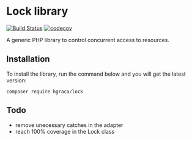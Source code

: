 # Lock library
[![Build Status](https://travis-ci.org/hgraca/php-lock.svg?branch=master)](https://travis-ci.org/hgraca/php-lock)
[![codecov](https://codecov.io/gh/hgraca/php-lock/branch/master/graph/badge.svg)](https://codecov.io/gh/hgraca/php-lock)

A generic PHP library to control concurrent access to resources.

## Installation

To install the library, run the command below and you will get the latest version:

```
composer require hgraca/lock
```

## Todo

 - remove unecessary catches in the adapter
 - reach 100% coverage in the Lock class
